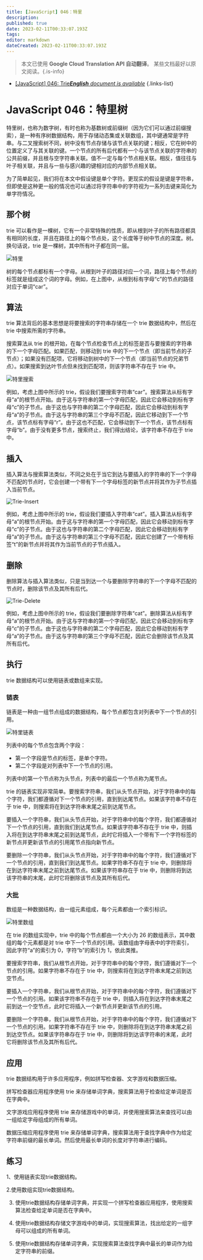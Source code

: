 ```yaml
---
title: [JavaScript] 046：特里
description: 
published: true
date: 2023-02-11T00:33:07.193Z
tags: 
editor: markdown
dateCreated: 2023-02-11T00:33:07.193Z
---
```


> 本文已使用 **Google Cloud Translation API 自动翻译**。
某些文档最好以原文阅读。{.is-info}



- [[JavaScript] 046: Trie***English** document is available*](/en/Knowledge-base/Algorithm/javascript-046-trie)
{.links-list}


# JavaScript 046：特里树

特里树，也称为数字树，有时也称为基数树或前缀树（因为它们可以通过前缀搜索），是一种有序树数据结构，用于存储动态集或关联数组，其中键通常是字符串。与二叉搜索树不同，树中没有节点存储与该节点关联的键；相反，它在树中的位置定义了与其关联的键。一个节点的所有后代都有一个与该节点关联的字符串的公共前缀，并且根与空字符串关联。值不一定与每个节点相关联。相反，值往往与叶子相关联，并且与一些与感兴趣的键相对应的内部节点相关联。

为了简单起见，我们将在本文中假设键是单个字符。更现实的假设是键是字符串，但即使是这种更一般的情况也可以通过将字符串中的字符视为一系列击键来简化为单字符情况。

## 那个树

trie 可以看作是一棵树，它有一个非常特殊的性质，即从根到叶子的所有路径都具有相同的长度，并且在路径上的每个节点处，这个长度等于树中节点的深度。树。换句话说，trie 是一棵树，其中所有叶子都在同一层。

![特里](https://i.imgur.com/fgNcuqP.png)

树的每个节点都标有一个字母。从根到叶子的路径对应一个词，路径上每个节点的标签就是组成这个词的字母。例如，在上图中，从根到标有字母“c”的节点的路径对应于单词“car”。

## 算法

trie 算法背后的基本思想是将要搜索的字符串存储在一个 trie 数据结构中，然后在 trie 中搜索所需的字符串。

搜索算法从 trie 的根开始，在每个节点检查节点上的标签是否与要搜索的字符串的下一个字母匹配。如果匹配，则移动到 trie 中的下一个节点（即当前节点的子节点）；如果没有匹配项，它将移动到树中的下一个节点（即当前节点的兄弟节点）。如果搜索到达叶节点但未找到匹配项，则该字符串不存在于 trie 中。

![特里搜索](https://i.imgur.com/bvU4r4e.png)

例如，考虑上图中所示的 trie，假设我们要搜索字符串“car”。搜索算法从标有字母“a”的根节点开始。由于这与字符串的第一个字母匹配，因此它会移动到标有字母“c”的子节点。由于这也与字符串的第二个字母匹配，因此它会移动到标有字母“a”的子节点。由于这与字符串的第三个字母不匹配，因此它移动到下一个节点，该节点标有字母“r”。由于这也不匹配，它会移动到下一个节点，该节点标有字母“b”。由于没有更多节点，搜索终止，我们得出结论，该字符串不存在于 trie 中。

## 插入

插入算法与搜索算法类似，不同之处在于当它到达与要插入的字符串的下一个字母不匹配的节点时，它会创建一个带有下一个字母标签的新节点并将其作为子节点插入当前节点。

![Trie-Insert](https://i.imgur.com/TGiukHr.png)

例如，考虑上图中所示的 trie，假设我们要插入字符串“cat”。插入算法从标有字母“a”的根节点开始。由于这与字符串的第一个字母匹配，因此它会移动到标有字母“c”的子节点。由于这也与字符串的第二个字母匹配，因此它会移动到标有字母“a”的子节点。由于这与字符串的第三个字母不匹配，因此它创建了一个带有标签“t”的新节点并将其作为当前节点的子节点插入。

## 删除

删除算法与插入算法类似，只是当到达一个与要删除字符串的下一个字母不匹配的节点时，删除该节点及其所有后代。

![Trie-Delete](https://i.imgur.com/vALDKdR.png)

例如，考虑上图中所示的 trie，假设我们要删除字符串“cat”。删除算法从标有字母“a”的根节点开始。由于这与字符串的第一个字母匹配，因此它会移动到标有字母“c”的子节点。由于这也与字符串的第二个字母匹配，因此它会移动到标有字母“a”的子节点。由于这与字符串的第三个字母不匹配，因此它会删除该节点及其所有后代。

## 执行

trie 数据结构可以使用链表或数组来实现。

### 链表

链表是一种由一组节点组成的数据结构，每个节点都包含对列表中下一个节点的引用。

![特里链表](https://i.imgur.com/rYUjg9O.png)

列表中的每个节点包含两个字段：

- 第一个字段是节点的标签，是单个字符。
- 第二个字段是对列表中下一个节点的引用。

列表中的第一个节点称为头节点，列表中的最后一个节点称为尾节点。

trie 的链表实现非常简单。要搜索字符串，我们从头节点开始，对于字符串中的每个字符，我们都遵循对下一个节点的引用，直到到达尾节点。如果该字符串不存在于 trie 中，则搜索将在到达字符串末尾之前到达尾节点。

要插入一个字符串，我们从头节点开始，对于字符串中的每个字符，我们都遵循对下一个节点的引用，直到我们到达尾节点。如果该字符串不存在于 trie 中，则插入将在到达字符串末尾之前到达尾节点，此时它将插入一个带有下一个字符标签的新节点并更新该节点的引用尾节点指向新节点。

要删除一个字符串，我们从头节点开始，对于字符串中的每个字符，我们遵循对下一个节点的引用，直到我们到达尾节点。如果字符串不存在于 trie 中，则删除将在到达字符串末尾之前到达尾节点。如果该字符串存在于 trie 中，则删除将到达该字符串的末尾，此时它将删除该节点及其所有后代。

### 大批

数组是一种数据结构，由一组元素组成，每个元素都由一个索引标识。

![特里数组](https://i.imgur.com/kzKVLCc.png)

在 trie 的数组实现中，trie 中的每个节点都由一个大小为 26 的数组表示，其中数组的每个元素都是对 trie 中下一个节点的引用。该数组由字母表中的字符索引，因此字符“a”的索引为 0，字符“b”的索引为 1，依此类推。

要搜索字符串，我们从根节点开始，对于字符串中的每个字符，我们遵循对下一个节点的引用。如果字符串不存在于 trie 中，则搜索将在到达字符串末尾之前到达空节点。

要插入一个字符串，我们从根节点开始，对于字符串中的每个字符，我们遵循对下一个节点的引用。如果该字符串不存在于 trie 中，则插入将在到达字符串末尾之前到达一个空节点，此时它将插入一个新节点并更新该节点的引用。

要删除一个字符串，我们从根节点开始，对于字符串中的每个字符，我们遵循对下一个节点的引用。如果字符串不存在于 trie 中，则删除将在到达字符串末尾之前到达空节点。如果该字符串存在于 trie 中，则删除将到达该字符串的末尾，此时它将删除该节点及其所有后代。

## 应用

trie 数据结构用于许多应用程序，例如拼写检查器、文字游戏和数据压缩。

拼写检查器应用程序使用 trie 来存储单词字典，搜索算法用于检查给定单词是否在字典中。

文字游戏应用程序使用 trie 来存储游戏中的单词，并使用搜索算法来查找可以由一组给定字母组成的所有单词。

数据压缩应用程序使用 trie 来存储单词字典，搜索算法用于查找字典中作为给定字符串前缀的最长单词。然后使用最长单词的长度对字符串进行编码。

## 练习

1、使用链表实现trie数据结构。

2.使用数组实现trie数据结构。

3. 使用trie数据结构存储单词字典，并实现一个拼写检查器应用程序，使用搜索算法检查给定单词是否在字典中。

4. 使用trie数据结构存储文字游戏中的单词，实现搜索算法，找出给定的一组字母可以组成的所有单词。

5. 使用trie数据结构存储单词字典，实现搜索算法查找字典中最长的单词作为给定字符串的前缀。